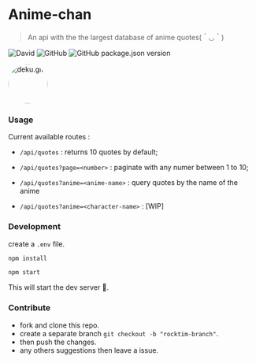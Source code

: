 # Anime-chan 


> An api with the the largest database of anime quotes(＾◡＾)

![David](https://img.shields.io/david/rocktimsaikia/anime-chan?style=for-the-badge)
![GitHub](https://img.shields.io/github/license/RocktimSaikia/anime-chan?style=for-the-badge)
![GitHub package.json version](https://img.shields.io/github/package-json/v/RocktimSaikia/anime-chan?style=for-the-badge)

<img src="https://s4.gifyu.com/images/deku.gif" alt="deku.gif" border="0" style="border-radius: 50%; height: 80px" />

### Usage

Current available routes :
* `/api/quotes` : returns 10 quotes by default;
* `/api/quotes?page=<number>` : paginate with any numer between 1 to 10;
* `/api/quotes?anime=<anime-name>` : query quotes by the name of the anime

* `/api/quotes?anime=<character-name>` : [WIP]


### Development

create a `.env` file.

```js
npm install
```

```js
npm start
```

This will start the dev server 🚀.

### Contribute

* fork and clone this repo.
* create a separate branch `git checkout -b "rocktim-branch"`.
* then push the changes.
* any others suggestions then leave a issue.
